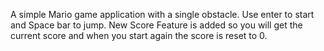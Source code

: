 A simple Mario game application with a single obstacle.
Use enter to start and Space bar to jump.
New Score Feature is added so you will get the current score and when you start again the score is reset to 0.
